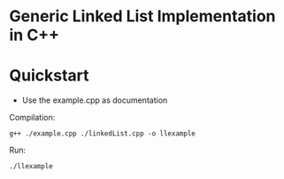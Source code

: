 # Generic Linked List Implementation in C++


# Quickstart
- Use the example.cpp as documentation


Compilation:
```
g++ ./example.cpp ./linkedList.cpp -o llexample
```

Run:
```
./llexample
```

